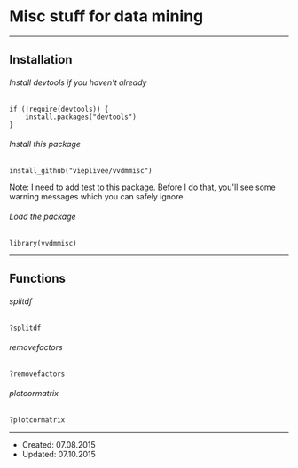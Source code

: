 # Misc stuff for data mining

----

## Installation

###### Install devtools if you haven't already

```
if (!require(devtools)) {
    install.packages("devtools")
}
```

###### Install this package

```
install_github("vieplivee/vvdmmisc")
```

Note: I need to add test to this package. Before I do that, you'll see some warning messages which you can safely ignore.

###### Load the package

```
library(vvdmmisc)
```

----

## Functions

###### splitdf

```?splitdf```

###### removefactors

```?removefactors```

###### plotcormatrix

```?plotcormatrix```

----

- Created: 07.08.2015
- Updated: 07.10.2015
